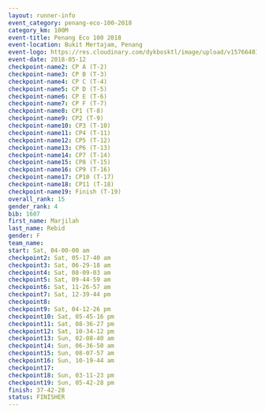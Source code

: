 ```yaml
--- 
layout: runner-info 
event_category: penang-eco-100-2018 
category_km: 100M 
event-title: Penang Eco 100 2018 
event-location: Bukit Mertajam, Penang 
event-logo: https://res.cloudinary.com/dykbosktl/image/upload/v1576648106/Logo/Logo_lovxhg.jpg 
event-date: 2018-05-12 
checkpoint-name2: CP A (T-2) 
checkpoint-name3: CP B (T-3) 
checkpoint-name4: CP C (T-4) 
checkpoint-name5: CP D (T-5) 
checkpoint-name6: CP E (T-6) 
checkpoint-name7: CP F (T-7) 
checkpoint-name8: CP1 (T-8) 
checkpoint-name9: CP2 (T-9) 
checkpoint-name10: CP3 (T-10) 
checkpoint-name11: CP4 (T-11) 
checkpoint-name12: CP5 (T-12) 
checkpoint-name13: CP6 (T-13) 
checkpoint-name14: CP7 (T-14) 
checkpoint-name15: CP8 (T-15) 
checkpoint-name16: CP9 (T-16) 
checkpoint-name17: CP10 (T-17) 
checkpoint-name18: CP11 (T-18) 
checkpoint-name19: Finish (T-19) 
overall_rank: 15
gender_rank: 4
bib: 1607
first_name: Marjilah
last_name: Rebid
gender: F
team_name: 
start: Sat, 04-00-00 am
checkpoint2: Sat, 05-17-40 am
checkpoint3: Sat, 06-29-18 am
checkpoint4: Sat, 08-09-03 am
checkpoint5: Sat, 09-44-59 am
checkpoint6: Sat, 11-26-57 am
checkpoint7: Sat, 12-39-44 pm
checkpoint8: 
checkpoint9: Sat, 04-12-26 pm
checkpoint10: Sat, 05-45-16 pm
checkpoint11: Sat, 08-36-27 pm
checkpoint12: Sat, 10-34-12 pm
checkpoint13: Sun, 02-08-40 am
checkpoint14: Sun, 06-36-50 am
checkpoint15: Sun, 08-07-57 am
checkpoint16: Sun, 10-19-44 am
checkpoint17: 
checkpoint18: Sun, 03-11-23 pm
checkpoint19: Sun, 05-42-28 pm
finish: 37-42-28
status: FINISHER
--- 
```

